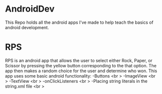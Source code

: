 # AndroidDev
This Repo holds all the android apps I've made to help teach the basics of android development. 

# RPS
RPS is an android app that allows the user to select either Rock, Paper, or Scissor by pressing the yellow button corresponding to the that option. The app then makes a random choice for the user and determine who won. This app uses some basic android functionality:
-Buttons <br \>
-ImageView <br \>
-TextView <br \>
-onClickListeners <br \>
-Placing string literals in the string.xml file <br \>


